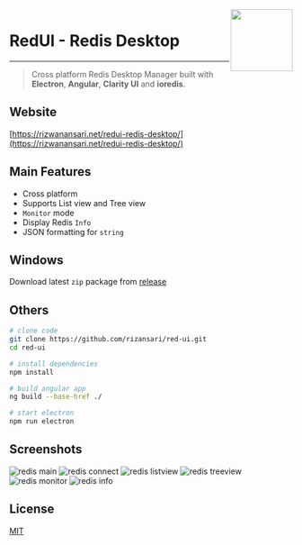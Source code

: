 <img align="right" width="110" src="https://rizwanansari.net/wp-content/uploads/2020/07/cover.png">

# RedUI - Redis Desktop

<hr/>

> Cross platform Redis Desktop Manager built with **Electron**, **Angular**, **Clarity UI** and **ioredis**.

## Website
[https://rizwanansari.net/redui-redis-desktop/](https://rizwanansari.net/redui-redis-desktop/)

## Main Features
- Cross platform
- Supports List view and Tree view
- `Monitor` mode
- Display Redis `Info`
- JSON formatting for `string`

## Windows
Download latest `zip` package from [release](https://github.com/rizansari/red-ui/releases)

## Others
```bash
# clone code
git clone https://github.com/rizansari/red-ui.git
cd red-ui

# install dependencies
npm install

# build angular app
ng build --base-href ./

# start electron
npm run electron
```

## Screenshots

![redis main](https://rizwanansari.net/wp-content/uploads/2020/07/1.png)
![redis connect](https://rizwanansari.net/wp-content/uploads/2020/07/2.png)
![redis listview](https://rizwanansari.net/wp-content/uploads/2020/07/3.png)
![redis treeview](https://rizwanansari.net/wp-content/uploads/2020/07/4.png)
![redis monitor](https://rizwanansari.net/wp-content/uploads/2020/07/5.png)
![redis info](https://rizwanansari.net/wp-content/uploads/2020/07/6.png)

## License

[MIT](LICENSE)
